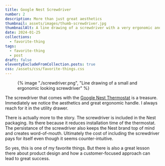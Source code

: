 ```yaml
---
title: Google Nest Screwdriver
number: 2
description: More than just great aesthetics
thumbnail: assets/images/thumb-screwdriver.jpg
thumbnailAlt: A line drawing of a screwdriver with a very ergonomic and rounded handle 
date: 2024-01-25
collections:
  - favorite-thing
tags:
  - favorite-thing
  - post
draft: false
eleventyExcludeFromCollection.posts: true
css: /assets/css/favorite-things.css
---
```

 <figure class="sketch">
  {% image "./screwdriver.png", "Line drawing of a small and ergonomic looking screwdriver" %}
<figcaption></figcaption>
</figure>

The screwdriver that comes with the [Google Nest Thermostat](https://www.bould.com/work/nest-thermostat) is a treasure. Immediately we notice the aesthetics and great ergonomic handle. I always reach for it in the utility drawer.

There is actually more to the story. The screwdriver is included in the Nest packaging. Its there because it reduces installation time of the thermostat. The persistance of the screwdriver also keeps the Nest brand top of mind and creates word-of-mouth. Ultimately the cost of including the screwdriver pays for itself even though it seems counter-intuitive.

So yes, this is one of my favorite things. But there is also a great lesson there about product design and how a customer-focused approach can lead to great success. 